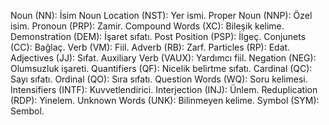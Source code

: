 Noun (NN): İsim
Noun Location (NST): Yer ismi.
Proper Noun (NNP): Özel isim.
Pronoun (PRP): Zamir.
Compound Words (XC): Bileşik kelime.
Demonstration (DEM): İşaret sıfatı.
Post Position (PSP): İlgeç.
Conjunets (CC): Bağlaç.
Verb (VM): Fiil.
Adverb (RB): Zarf.
Particles (RP): Edat.
Adjectives (JJ): Sıfat.
Auxiliary Verb (VAUX): Yardımcı fiil.
Negation (NEG): Olumsuzluk işareti.
Quantifiers (QF): Nicelik belirtme sıfatı.
Cardinal (QC): Sayı sıfatı.
Ordinal (QO): Sıra sıfatı.
Question Words (WQ): Soru kelimesi.
Intensifiers (INTF): Kuvvetlendirici.
Interjection (INJ): Ünlem.
Reduplication (RDP): Yinelem.
Unknown Words (UNK): Bilinmeyen kelime.
Symbol (SYM): Sembol.